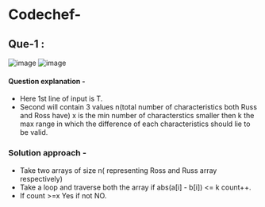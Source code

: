 # Codechef-

## Que-1 :

![image](https://user-images.githubusercontent.com/59706923/144262669-fc3d2691-183d-4eed-9ebe-efa3a9675bf8.png)
![image](https://user-images.githubusercontent.com/59706923/144262778-b2e57995-0cae-4f40-8e01-9faed817f623.png)

#### Question explanation -

* Here 1st line of input is T.
* Second will contain 3 values n(total number of characteristics both Russ and Ross have) x is the min number of characterstics smaller then k the max range in which the difference of each characteristics should lie to be valid.

### Solution approach -
* Take two arrays of size n( representing Ross and Russ array respectively)
* Take a loop and traverse both the array if abs(a[i] - b[i]) <= k count++.
* If count >=x Yes if not NO.
